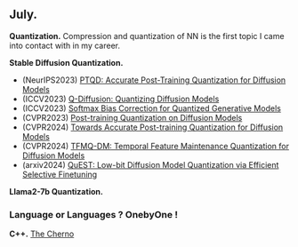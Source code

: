 ## July.

**Quantization.** Compression and quantization of NN is the first topic I came into contact with in my career.

**Stable Diffusion Quantization.**
- (NeurIPS2023) [PTQD: Accurate Post-Training Quantization for Diffusion Models](https://arxiv.org/abs/2305.10657)
- (ICCV2023) [Q-Diffusion: Quantizing Diffusion Models](https://arxiv.org/abs/2302.04304)
- (ICCV2023) [Softmax Bias Correction for Quantized Generative Models](https://arxiv.org/abs/2309.01729)
- (CVPR2023) [Post-training Quantization on Diffusion Models](https://arxiv.org/abs/2211.15736)
- (CVPR2024) [Towards Accurate Post-training Quantization for Diffusion Models](https://arxiv.org/abs/2305.18723)
- (CVPR2024) [TFMQ-DM: Temporal Feature Maintenance Quantization for Diffusion Models](https://arxiv.org/abs/2311.16503)
- (arxiv2024) [QuEST: Low-bit Diffusion Model Quantization via Efficient Selective Finetuning](https://arxiv.org/abs/2402.03666)

**Llama2-7b Quantization.**

### Language or Languages ? OnebyOne !

**C++.** [The Cherno](https://www.youtube.com/@TheCherno)
